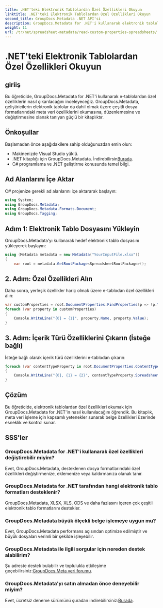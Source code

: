 ```yaml
---
title: .NET'teki Elektronik Tablolardan Özel Özellikleri Okuyun
linktitle: .NET'teki Elektronik Tablolardan Özel Özellikleri Okuyun
second_title: GroupDocs.Metadata .NET API'si
description: GroupDocs.Metadata for .NET'i kullanarak elektronik tablolardan özel özellikleri nasıl çıkaracağınızı öğrenin. .NET uygulamalarınızda meta veri işlemeyi geliştirin.
weight: 11
url: /tr/net/spreadsheet-metadata/read-custom-properties-spreadsheets/
---
```


# .NET'teki Elektronik Tablolardan Özel Özellikleri Okuyun

## giriiş
Bu öğreticide, GroupDocs.Metadata for .NET'i kullanarak e-tablolardan özel özelliklerin nasıl çıkarılacağını inceleyeceğiz. GroupDocs.Metadata, geliştiricilerin elektronik tablolar da dahil olmak üzere çeşitli dosya formatlarındaki meta veri özelliklerini okumasına, düzenlemesine ve değiştirmesine olanak tanıyan güçlü bir kitaplıktır.
## Önkoşullar
Başlamadan önce aşağıdakilere sahip olduğunuzdan emin olun:
- Makinenizde Visual Studio yüklü.
-  .NET kitaplığı için GroupDocs.Metadata. İndirebilirsin[Burada](https://releases.groupdocs.com/metadata/net/).
- C# programlama ve .NET geliştirme konusunda temel bilgi.

## Ad Alanlarını İçe Aktar
C# projenize gerekli ad alanlarını içe aktararak başlayın:
```csharp
using System;
using GroupDocs.Metadata;
using GroupDocs.Metadata.Formats.Document;
using GroupDocs.Tagging;
```
## Adım 1: Elektronik Tablo Dosyasını Yükleyin
GroupDocs.Metadata'yı kullanarak hedef elektronik tablo dosyasını yükleyerek başlayın:
```csharp
using (Metadata metadata = new Metadata("YourInputFile.xlsx"))
{
    var root = metadata.GetRootPackage<SpreadsheetRootPackage>();
```
## 2. Adım: Özel Özellikleri Alın
Daha sonra, yerleşik özellikler hariç olmak üzere e-tablodan özel özellikleri alın:
```csharp
var customProperties = root.DocumentProperties.FindProperties(p => !p.Tags.Contains(Tags.Document.BuiltIn));
foreach (var property in customProperties)
{
    Console.WriteLine("{0} = {1}", property.Name, property.Value);
}
```
## 3. Adım: İçerik Türü Özelliklerini Çıkarın (İsteğe bağlı)
İsteğe bağlı olarak içerik türü özelliklerini e-tablodan çıkarın:
```csharp
foreach (var contentTypeProperty in root.DocumentProperties.ContentTypeProperties.ToList())
{
    Console.WriteLine("{0}, {1} = {2}", contentTypeProperty.SpreadsheetPropertyType, contentTypeProperty.Name, contentTypeProperty.SpreadsheetPropertyValue);
}
```

## Çözüm
Bu öğreticide, elektronik tablolardan özel özellikleri okumak için GroupDocs.Metadata for .NET'in nasıl kullanılacağını öğrendik. Bu kitaplık, meta veri işleme için kapsamlı yetenekler sunarak belge özellikleri üzerinde esneklik ve kontrol sunar.

## SSS'ler
### GroupDocs.Metadata for .NET'i kullanarak özel özellikleri değiştirebilir miyim?
Evet, GroupDocs.Metadata, desteklenen dosya formatlarındaki özel özellikleri değiştirmenize, eklemenize veya kaldırmanıza olanak tanır.
### GroupDocs.Metadata for .NET tarafından hangi elektronik tablo formatları desteklenir?
GroupDocs.Metadata, XLSX, XLS, ODS ve daha fazlasını içeren çok çeşitli elektronik tablo formatlarını destekler.
### GroupDocs.Metadata büyük ölçekli belge işlemeye uygun mu?
Evet, GroupDocs.Metadata performans açısından optimize edilmiştir ve büyük dosyaları verimli bir şekilde işleyebilir.
### GroupDocs.Metadata ile ilgili sorgular için nereden destek alabilirim?
 Şu adreste destek bulabilir ve toplulukla etkileşime geçebilirsiniz:[GroupDocs.Meta veri forumu](https://forum.groupdocs.com/c/metadata/14).
### GroupDocs.Metadata'yı satın almadan önce deneyebilir miyim?
 Evet, ücretsiz deneme sürümünü şuradan indirebilirsiniz:[Burada](https://releases.groupdocs.com/).